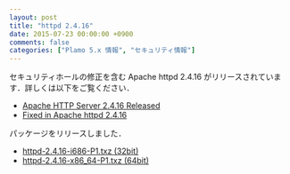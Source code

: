 ```yaml
---
layout: post
title: "httpd 2.4.16"
date: 2015-07-23 00:00:00 +0900
comments: false
categories: ["Plamo 5.x 情報", "セキュリティ情報"]
---
```

セキュリティホールの修正を含む Apache httpd 2.4.16 がリリースされています．詳しくは以下をご覧ください．

* [Apache HTTP Server 2.4.16 Released](http://www.apache.org/dist/httpd/Announcement2.4.html)
* [Fixed in Apache httpd 2.4.16](http://httpd.apache.org/security/vulnerabilities_24.html#2.4.16)

パッケージをリリースしました．

* [httpd-2.4.16-i686-P1.txz (32bit)](ftp://plamo.linet.gr.jp/pub/Plamo-5.x/x86/plamo/05_ext/network2.txz/httpd-2.4.16-i686-P1.txz)
* [httpd-2.4.16-x86_64-P1.txz (64bit)](ftp://plamo.linet.gr.jp/pub/Plamo-5.x/x86_64/plamo/05_ext/network2.txz/httpd-2.4.16-x86_64-P1.txz)
